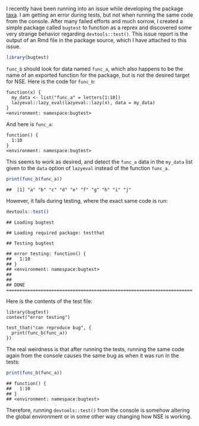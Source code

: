 I recently have been running into an issue while developing the package [taxa](https://github.com/ropensci/taxa). I am getting an error during tests, but not when running the same code from the console. After many failed efforts and much sorrow, I created a simple package called `bugtest` to function as a reprex and discovered some very strange behavior regarding `devtools::test()`. This issue report is the output of an Rmd file in the package source, which I have attached to this issue.

``` r
library(bugtest)
```

`func_b` should look for data named `func_a`, which also happens to be the name of an exported function for the package, but is not the desired target for NSE. Here is the code for `func_b`:

    function(x) {
      my_data <- list("func_a" = letters[1:10])
      lazyeval::lazy_eval(lazyeval::lazy(x), data = my_data)
    }
    <environment: namespace:bugtest>

And here is `func_a`:

    function() {
      1:10
    }
    <environment: namespace:bugtest>

This seems to work as desired, and detect the `func_a` data in the `my_data` list given to the `data` option of `lazyeval` instead of the function `func_a`.

``` r
print(func_b(func_a))
```

    ##  [1] "a" "b" "c" "d" "e" "f" "g" "h" "i" "j"

However, it fails during testing, where the exact same code is run:

``` r
devtools::test()
```

    ## Loading bugtest

    ## Loading required package: testthat

    ## Testing bugtest

    ## error testing: function() {
    ##   1:10
    ## }
    ## <environment: namespace:bugtest>
    ## 
    ## 
    ## DONE ======================================================================

Here is the contents of the test file:

    library(bugtest)
    context("error testing")

    test_that("can reproduce bug", {
      print(func_b(func_a))
    })

The real weirdness is that after running the tests, running the same code again from the console causes the same bug as when it was run in the tests:

``` r
print(func_b(func_a))
```

    ## function() {
    ##   1:10
    ## }
    ## <environment: namespace:bugtest>

Therefore, running `devtools::test()` from the console is somehow altering the global environment or in some other way changing how NSE is working.
